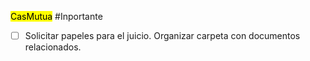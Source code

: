 <mark class="hltr-proton-c">Cas</mark><mark class="hltr-proton-c">Mutua</mark> #Inportante 

- [ ] Solicitar papeles para el juicio. Organizar carpeta con documentos relacionados. 
